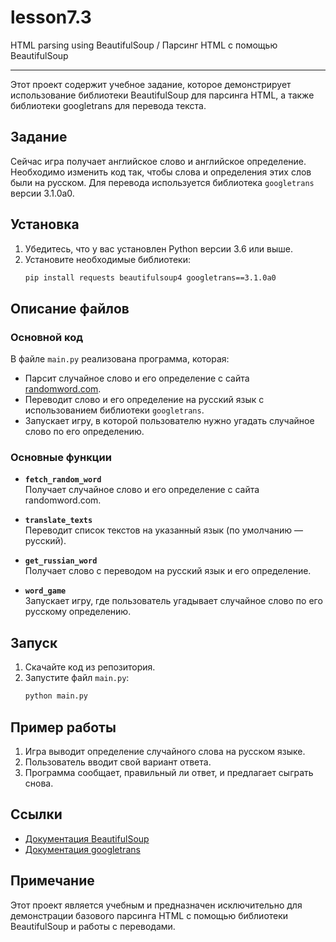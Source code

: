 # lesson7.3
HTML parsing using BeautifulSoup / Парсинг HTML с помощью BeautifulSoup

---

Этот проект содержит учебное задание, которое демонстрирует использование библиотеки BeautifulSoup для парсинга HTML, а также библиотеки googletrans для перевода текста.

## Задание

Сейчас игра получает английское слово и английское определение. Необходимо изменить код так, чтобы слова и определения этих слов были на русском. Для перевода используется библиотека `googletrans` версии 3.1.0a0.

## Установка

1. Убедитесь, что у вас установлен Python версии 3.6 или выше.
2. Установите необходимые библиотеки:
   ```bash
   pip install requests beautifulsoup4 googletrans==3.1.0a0
   ```

## Описание файлов

### Основной код

В файле `main.py` реализована программа, которая:
- Парсит случайное слово и его определение с сайта [randomword.com](https://randomword.com/).
- Переводит слово и его определение на русский язык с использованием библиотеки `googletrans`.
- Запускает игру, в которой пользователю нужно угадать случайное слово по его определению.

### Основные функции

- **`fetch_random_word`**  
  Получает случайное слово и его определение с сайта randomword.com.

- **`translate_texts`**  
  Переводит список текстов на указанный язык (по умолчанию — русский).

- **`get_russian_word`**  
  Получает слово с переводом на русский язык и его определение.

- **`word_game`**  
  Запускает игру, где пользователь угадывает случайное слово по его русскому определению.

## Запуск

1. Скачайте код из репозитория.
2. Запустите файл `main.py`:
   ```bash
   python main.py
   ```

## Пример работы

1. Игра выводит определение случайного слова на русском языке.
2. Пользователь вводит свой вариант ответа.
3. Программа сообщает, правильный ли ответ, и предлагает сыграть снова.

## Ссылки

- [Документация BeautifulSoup](https://www.crummy.com/software/BeautifulSoup/bs4/doc/)
- [Документация googletrans](https://py-googletrans.readthedocs.io/)

## Примечание

Этот проект является учебным и предназначен исключительно для демонстрации базового парсинга HTML с помощью библиотеки BeautifulSoup и работы с переводами.
